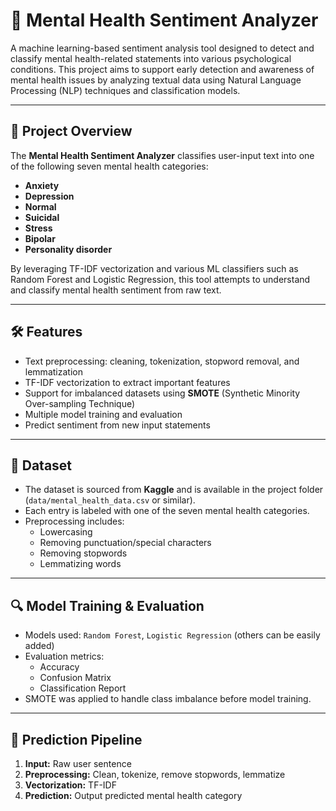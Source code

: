 # 🧠 Mental Health Sentiment Analyzer

A machine learning-based sentiment analysis tool designed to detect and classify mental health-related statements into various psychological conditions. This project aims to support early detection and awareness of mental health issues by analyzing textual data using Natural Language Processing (NLP) techniques and classification models.

---

## 📌 Project Overview

The **Mental Health Sentiment Analyzer** classifies user-input text into one of the following seven mental health categories:

- **Anxiety**
- **Depression**
- **Normal**
- **Suicidal**
- **Stress**
- **Bipolar**
- **Personality disorder**

By leveraging TF-IDF vectorization and various ML classifiers such as Random Forest and Logistic Regression, this tool attempts to understand and classify mental health sentiment from raw text.

---

## 🛠️ Features

- Text preprocessing: cleaning, tokenization, stopword removal, and lemmatization
- TF-IDF vectorization to extract important features
- Support for imbalanced datasets using **SMOTE** (Synthetic Minority Over-sampling Technique)
- Multiple model training and evaluation
- Predict sentiment from new input statements

---

## 📁 Dataset

- The dataset is sourced from **Kaggle** and is available in the project folder (`data/mental_health_data.csv` or similar).
- Each entry is labeled with one of the seven mental health categories.
- Preprocessing includes:
  - Lowercasing
  - Removing punctuation/special characters
  - Removing stopwords
  - Lemmatizing words

---

## 🔍 Model Training & Evaluation

- Models used: `Random Forest`, `Logistic Regression` (others can be easily added)
- Evaluation metrics:
  - Accuracy
  - Confusion Matrix
  - Classification Report
- SMOTE was applied to handle class imbalance before model training.

---

## 🔮 Prediction Pipeline

1. **Input:** Raw user sentence
2. **Preprocessing:** Clean, tokenize, remove stopwords, lemmatize
3. **Vectorization:** TF-IDF
4. **Prediction:** Output predicted mental health category

